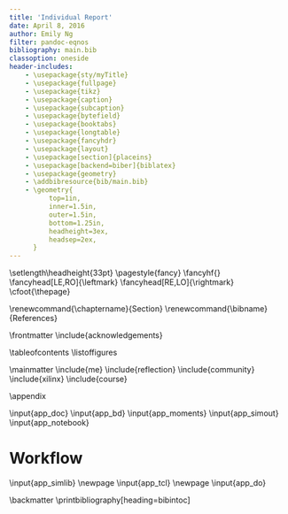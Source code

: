 ```yaml
---
title: 'Individual Report'
date: April 8, 2016
author: Emily Ng
filter: pandoc-eqnos
bibliography: main.bib
classoption: oneside
header-includes:
    - \usepackage{sty/myTitle}
    - \usepackage{fullpage}
    - \usepackage{tikz}
    - \usepackage{caption}
    - \usepackage{subcaption}
    - \usepackage{bytefield}
    - \usepackage{booktabs}
    - \usepackage{longtable}
    - \usepackage{fancyhdr}
    - \usepackage{layout}
    - \usepackage[section]{placeins}
    - \usepackage[backend=biber]{biblatex}
    - \usepackage{geometry}
    - \addbibresource{bib/main.bib}
    - \geometry{
          top=1in,
          inner=1.5in,
          outer=1.5in,
          bottom=1.25in,
          headheight=3ex,
          headsep=2ex,
      }
---
```

\setlength\headheight{33pt}
\pagestyle{fancy}
\fancyhf{}
\fancyhead[LE,RO]{\leftmark}
\fancyhead[RE,LO]{\rightmark}
\cfoot{\thepage}
<!--
\fancyfoot[CE,CO]{\thepage}
\fancyfoot[LE,RO]{\thepage}
\rhead{Individual Report}
\lhead{ECE532}
\renewcommand{\footrulewidth}{0.4pt}% default is 0pt (ie make footer rule non-zero)
-->

\renewcommand{\chaptername}{Section}
\renewcommand{\bibname}{References}

\frontmatter
\include{acknowledgements}

\tableofcontents
\listoffigures

\mainmatter
\include{me}
\include{reflection}
\include{community}
\include{xilinx}
\include{course}

\appendix

\input{app_doc}
\input{app_bd}
\input{app_moments}
\input{app_simout}
\input{app_notebook}

# Workflow
\input{app_simlib}
\newpage
\input{app_tcl}
\newpage
\input{app_do}

<!--
# Schematics
\includegraphics{schematics/cc.pdf}
\includegraphics{schematics/moment_generator.pdf}
\includegraphics{schematics/sobel.pdf}
\includegraphics{schematics/top.pdf}
-->

\backmatter
\printbibliography[heading=bibintoc]
